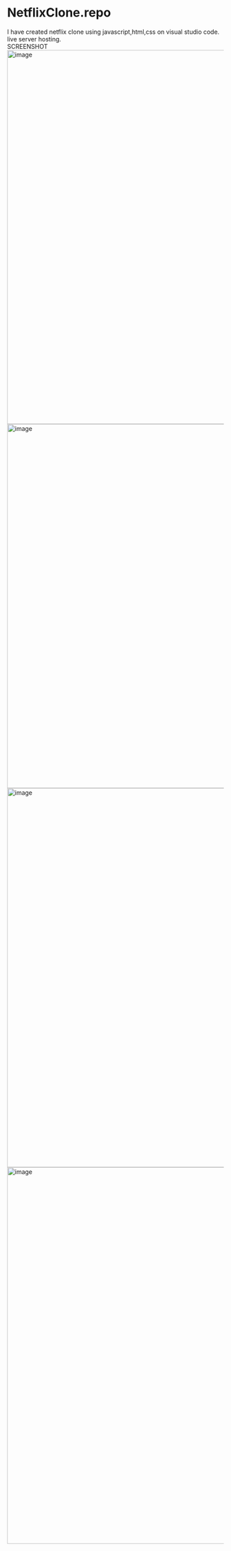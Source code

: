 # NetflixClone.repo
I have created netflix clone using javascript,html,css on visual studio code. live server hosting.<br>
SCREENSHOT
<img width="1920" height="868" alt="image" src="https://github.com/user-attachments/assets/ff0393e5-ca3c-4247-9251-8a1fea7fbf9a" /><br>
<img width="1920" height="845" alt="image" src="https://github.com/user-attachments/assets/930f4f99-99ce-49b1-9c6d-68b36b91672b" /><br>
<img width="1920" height="880" alt="image" src="https://github.com/user-attachments/assets/ccf386f8-9f7b-4bb0-9273-56aad6951b89" /><br>
<img width="1896" height="874" alt="image" src="https://github.com/user-attachments/assets/4d8d118c-4976-42cc-8688-10e83b87a081" /><br>

